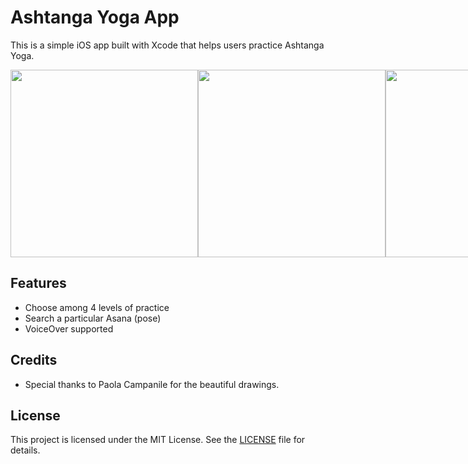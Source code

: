 # Ashtanga Yoga App
This is a simple iOS app built with Xcode that helps users practice Ashtanga Yoga.

<div style="display: flex; justify-content: space-between;">
  <img src="https://github.com/user-attachments/assets/f1c12bd8-6cf8-468b-a118-287fff863d85" width="300"/>
  <img src="https://github.com/user-attachments/assets/1e92c7d0-cf05-4eed-9305-a29130776e8c" width="300"/>
  <img src="https://github.com/user-attachments/assets/dae3157a-632a-4c0b-bf0f-0f4eb78ea6dd" width="300"/>
</div>

## Features
- Choose among 4 levels of practice
- Search a particular Asana (pose)
- VoiceOver supported

## Credits
- Special thanks to Paola Campanile for the beautiful drawings.

## License
This project is licensed under the MIT License. See the [LICENSE](LICENSE) file for details.
